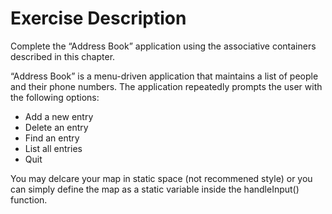 Exercise Description
====================

Complete the “Address Book” application using the associative containers described in this chapter.

“Address Book” is a menu-driven application that maintains a list of people and their phone numbers. The application repeatedly prompts the user with the following options:

* Add a new entry
* Delete an entry
* Find an entry
* List all entries
* Quit

You may delcare your map in static space (not recommened style) or you can simply define the map as a static variable inside the handleInput() function.


